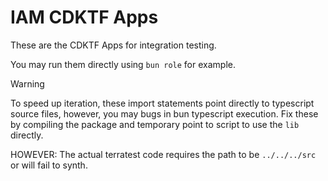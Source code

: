 # IAM CDKTF Apps

These are the CDKTF Apps for integration testing.

You may run them directly using `bun role` for example.

> [!WARNING]
> To speed up iteration, these import statements point directly
> to typescript source files, however, you may bugs in bun typescript
> execution. Fix these by compiling the package and temporary point
> to script to use the `lib` directly.
>
> HOWEVER: The actual terratest code requires the path to be `../../../src` or
> will fail to synth.
